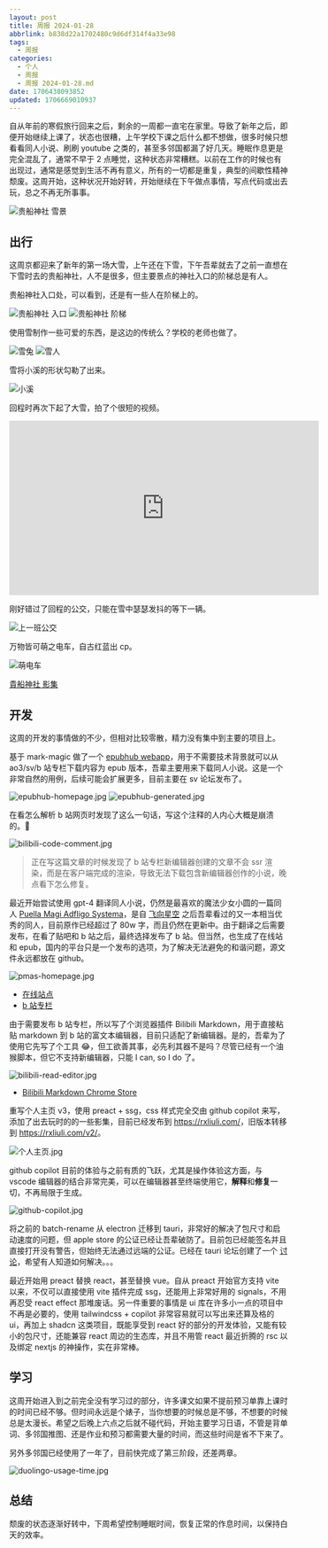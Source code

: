 ```yaml
---
layout: post
title: 周报 2024-01-28
abbrlink: b838d22a1702480c9d6df314f4a33e98
tags:
  - 周报
categories:
  - 个人
  - 周报
  - 周报 2024-01-28.md
date: 1706438093852
updated: 1706669010937
---
```


自从年前的寒假旅行回来之后，剩余的一周都一直宅在家里。导致了新年之后，即便开始继续上课了，状态也很糟，上午学校下课之后什么都不想做，很多时候只想看看同人小说、刷刷 youtube 之类的，甚至多邻国都漏了好几天。睡眠作息更是完全混乱了，通常不早于 2 点睡觉，这种状态非常糟糕。以前在工作的时候也有出现过，通常是感觉到生活不再有意义，所有的一切都是重复，典型的间歇性精神颓废。这周开始，这种状况开始好转，开始继续在下午做点事情，写点代码或出去玩，总之不再无所事事。

![贵船神社 雪景](https://image-proxy.rxliuli.com/?url=https://lh3.googleusercontent.com/pw/ABLVV85QrNKm-gLaGZJU89L6-Wg2U91w0fyYOFrfCcpWxbJlHWJ2UMhxbBOwDOaBHl0NkGM0VdXOS17bmva3yyQYT4QLtK-Sg3CrlLjuBpLLHcUTIknIYL7Ah7r0IVhpXRXAe0m9l2YYdKCu-NbeZipHqua-Aw=w2554-h1916-s-no-gm)

## 出行

这周京都迎来了新年的第一场大雪，上午还在下雪，下午吾辈就去了之前一直想在下雪时去的贵船神社，人不是很多，但主要景点的神社入口的阶梯总是有人。

贵船神社入口处，可以看到，还是有一些人在阶梯上的。

![贵船神社 入口](https://image-proxy.rxliuli.com/?url=https://lh3.googleusercontent.com/pw/ABLVV845-ZhF7XooaK69ayqK7ch1Oz-9CTiSFORAIMEbP4VR0f_UMuCJEl98ufcxonp2I_Eak526vgaFQo6qFcCOx15hWxxYsgkOmCK3NpYVdU3s8yeK8oRrj32t6fHb4ex9dT8-27LRTLCoXahnfldS1_PiCw=w2554-h1916-s-no-gm)
![贵船神社 阶梯](https://image-proxy.rxliuli.com/?url=https://lh3.googleusercontent.com/pw/ABLVV86PAZvXU5aJHWTFocNzhUV22-FoBcLeEuUEJpI0r66_JHIeNrclSTsDEsSTf5qT5LPEVtduJGe83NvW8ascXUVTu8mfRccS3nh86MUal_nRFqCyj9zOpHqiExNsDqGIVpzayr4v_fENZsKV42sJTcW4qg=w1438-h1916-s-no-gm)

使用雪制作一些可爱的东西，是这边的传统么？学校的老师也做了。

![雪兔](https://image-proxy.rxliuli.com/?url=https://lh3.googleusercontent.com/pw/ABLVV84bRc0dcv6OzsRMSv2t-sSsIhyvrrqXCtbbwFR6oJt-kjZUAk-43TPYxhP9OStvYlHqQb9JP1-YLi9tQzbzSs9a2tjzfxDCzFvAuAysEPAXZYzEz8Wr2kAKT7Uqt4brJsI-zS_cmm4H0U7pS4lAd0pV6A=w2554-h1916-s-no-gm)
![雪人](https://image-proxy.rxliuli.com/?url=https://lh3.googleusercontent.com/pw/ABLVV84UaFC_wxD9DUPhbJ-8k9RkX3sIDinxkhrucOwYX-ncbhl1mNtloE0r5Sy9pMfrbTHNz7Kv8ScMO_vTQ4oXnBDcB9myAqh5Lq275cv5PHq3GkiF2JNbumCghPVUWx4-vKX7acb-q02xqTSht9hEDpwoCA=w1438-h1916-s-no-gm)

雪将小溪的形状勾勒了出来。

![小溪](https://image-proxy.rxliuli.com/?url=https://lh3.googleusercontent.com/pw/ABLVV87YD0lrHSqKjB1lETPvC6jU2rcJYKmH3S4kcV4BVW0W35ou95mBOvs8iRxmQCnS3uNPq-McqyAhJlzRKjgvEhX3eW5gZ8i4Pf99M_Mxnanu0s4WdCpMKx1KPovLeodRxa5EoJqH5L1-_T1-6YWSF_1fiA=w2554-h1916-s-no-gm)

回程时再次下起了大雪，拍了个很短的视频。

<iframe width="560" height="315" src="https://www.youtube.com/embed/39SUz7ZeyXc?si=ASAJ-HLizGFsqwAa" title="YouTube video player" frameborder="0" allow="accelerometer; autoplay; clipboard-write; encrypted-media; gyroscope; picture-in-picture; web-share" allowfullscreen></iframe>

刚好错过了回程的公交，只能在雪中瑟瑟发抖的等下一辆。

![上一班公交](https://image-proxy.rxliuli.com/?url=https://lh3.googleusercontent.com/pw/ABLVV87je3odUygh_OZiO9DKQIh-dac03P7mShBQxTm2VSh6yXpdmOI-AITiY6W29CHcfvjv1322ozgRDENW6ijlSmwvmz3L1E-KMTxQDrz9G4LFlaMiO_qfy7fSh6Ryo6a4LMVKWigiRgOPgV_4nAbMeMjU7Q=w1438-h1916-s-no-gm)

万物皆可萌之电车，自古红蓝出 cp。

![萌电车](https://image-proxy.rxliuli.com/?url=https://lh3.googleusercontent.com/pw/ABLVV84fZB7UP8cGM6ydI30moNTw8L9q0D0ImOu3LkyCx417TPQG3h1UTgnDL_JXeiMIrIgbQHLilSKk3iDmgPY4sCvahqZzRroVu8WtpdKZzMJDh1pYtnPyGvGsqP7aeU-aTm9hjoBaTEzMMTcG8NwEDhn5XQ=w1438-h1916-s-no-gm?authuser=0)

[貴船神社 影集](https://photos.app.goo.gl/XvsDmu2t7axRU8fFA)

## 开发

这周的开发的事情做的不少，但相对比较零散，精力没有集中到主要的项目上。

基于 mark-magic 做了一个 [epubhub webapp](https://epubhub.rxliuli.com)，用于不需要技术背景就可以从 ao3/sv/b 站专栏下载内容为 epub 版本，吾辈主要用来下载同人小说。这是一个非常自然的用例，后续可能会扩展更多，目前主要在 sv 论坛发布了。

![epubhub-homepage.jpg](/resources/2023b9ce01c3430f8b9a915d72075ca0.jpg)
![epubhub-generated.jpg](/resources/43bc93ee0117452ebb1107764b25b537.jpg)

在看怎么解析 b 站网页时发现了这么一句话，写这个注释的人内心大概是崩溃的。🤣

![bilibili-code-comment.jpg](/resources/0a64b63525b846928942afb8db8be01f.jpg)

> 正在写这篇文章的时候发现了 b 站专栏新编辑器创建的文章不会 ssr 渲染，而是在客户端完成的渲染，导致无法下载包含新编辑器创作的小说，晚点看下怎么修复。

最近开始尝试使用 gpt-4 翻译同人小说，仍然是最喜欢的魔法少女小圆的一篇同人 [Puella Magi Adfligo Systema](https://forums.sufficientvelocity.com/threads/2538/)，是自 [飞向星空](https://tts.liuli.moe/) 之后吾辈看过的又一本相当优秀的同人，目前原作已经超过了 80w 字，而且仍然在更新中。由于翻译之后需要发布，在看了贴吧和 b 站之后，最终选择发布了 b 站。但当然，也生成了在线站和 epub，国内的平台只是一个发布的选项，为了解决无法避免的和谐问题，源文件永远都放在 github。

![pmas-homepage.jpg](/resources/6bd24ef299684d5392675ffa5826332b.jpg)

- [在线站点](https://pmas.liuli.moe/)
- [b 站专栏](https://www.bilibili.com/read/readlist/rl794874)

由于需要发布 b 站专栏，所以写了个浏览器插件 Bilibili Markdown，用于直接粘贴 markdown 到 b 站的富文本编辑器，目前只适配了新编辑器。是的，吾辈为了使用它先写了个工具 😂，但工欲善其事，必先利其器不是吗？尽管已经有一个油猴脚本，但它不支持新编辑器，只能 I can, so I do 了。

![bilibili-read-editor.jpg](/resources/59ce0e0812694695bfa158c88a225c4f.jpg)

- [Bilibili Markdown Chrome Store](https://chromewebstore.google.com/detail/bilibili-markdown/gnhfnomkebeabllbfnodhhhebnieehoe)

重写个人主页 v3，使用 preact + ssg，css 样式完全交由 github copilot 来写，添加了出去玩时的的一些影集，目前已经发布到 <https://rxliuli.com/>，旧版本转移到 <https://rxliuli.com/v2/>。

![个人主页.jpg](/resources/addeaf0027fc4458b2ec8343de66e65a.jpg)

github copilot 目前的体验与之前有质的飞跃，尤其是操作体验这方面，与 vscode 编辑器的结合非常完美，可以在编辑器甚至终端使用它，**解释**和**修复**一切，不再局限于生成。

![github-copilot.jpg](/resources/e6944e3778cb4de9a51e2e9b6da434ab.jpg)

将之前的 batch-rename 从 electron 迁移到 tauri，非常好的解决了包尺寸和启动速度的问题，但 apple store 的公证已经让吾辈破防了。目前包已经能签名并且直接打开没有警告，但始终无法通过远端的公证。已经在 tauri 论坛创建了一个 [讨论](https://github.com/tauri-apps/tauri/discussions/8693)，希望有人知道如何解决。。。

最近开始用 preact 替换 react，甚至替换 vue。自从 preact 开始官方支持 vite 以来，不仅可以直接使用 vite 插件完成 ssg，还能用上非常好用的 signals，不用再忍受 react effect 那堆废话。另一件重要的事情是 ui 库在许多小一点的项目中不再是必要的，使用 tailwindcss + copilot 非常容易就可以写出来还算及格的 ui，再加上 shadcn 这类项目，既能享受到 react 好的部分的开发体验，又能有较小的包尺寸，还能兼容 react 周边的生态库，并且不用管 react 最近折腾的 rsc 以及绑定 nextjs 的神操作，实在非常棒。

## 学习

这周开始进入到之前完全没有学习过的部分，许多课文如果不提前预习单靠上课时的时间已经不够。但时间永远是个婊子，当你想要的时候总是不够，不想要的时候总是太漫长。希望之后晚上六点之后就不碰代码，开始主要学习日语，不管是背单词、多邻国推图、还是作业和预习都需要大量的时间，而这些时间是省不下来了。

另外多邻国已经使用了一年了，目前快完成了第三阶段，还差两章。

![duolingo-usage-time.jpg](/resources/172b1ef190824e51a7c9d099f09270f2.jpg)

## 总结

颓废的状态逐渐好转中，下周希望控制睡眠时间，恢复正常的作息时间，以保持白天的效率。
